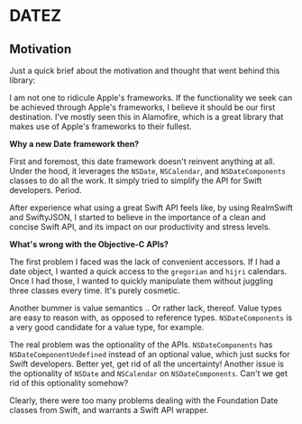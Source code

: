 
# DATEZ

## Motivation

Just a quick brief about the motivation and thought that went behind this library:

I am not one to ridicule Apple's frameworks. If the functionality we seek can be achieved through Apple's frameworks, I believe it should be our first destination. I've mostly seen this in Alamofire, which is a great library that makes use of Apple's frameworks to their fullest.

__Why a new Date framework then?__

First and foremost, this date framework doesn't reinvent anything at all. Under the hood, it leverages the `NSDate`, `NSCalendar`, and `NSDateComponents` classes to do all the work. It simply tried to simplify the API for Swift developers. Period.

After experience what using a great Swift API feels like, by using RealmSwift and SwiftyJSON, I started to believe in the importance of a clean and concise Swift API, and its impact on our productivity and stress levels.

__What's wrong with the Objective-C APIs?__

The first problem I faced was the lack of convenient accessors. If I had a date object, I wanted a quick access to the `gregorian` and `hijri` calendars. Once I had those, I wanted to quickly manipulate them without juggling three classes every time. It's purely cosmetic.

Another bummer is value semantics .. Or rather lack, thereof. Value types are easy to reason with, as opposed to reference types. `NSDateComponents` is a very good candidate for a value type, for example.

The real problem was the optionality of the APIs. `NSDateComponents` has `NSDateComponentUndefined` instead of an optional value, which just sucks for Swift developers. Better yet, get rid of all the uncertainty! Another issue is the optionality of `NSDate` and `NSCalendar` on `NSDateComponents`. Can't we get rid of this optionality somehow?

Clearly, there were too many problems dealing with the Foundation Date classes from Swift, and warrants a Swift API wrapper.
